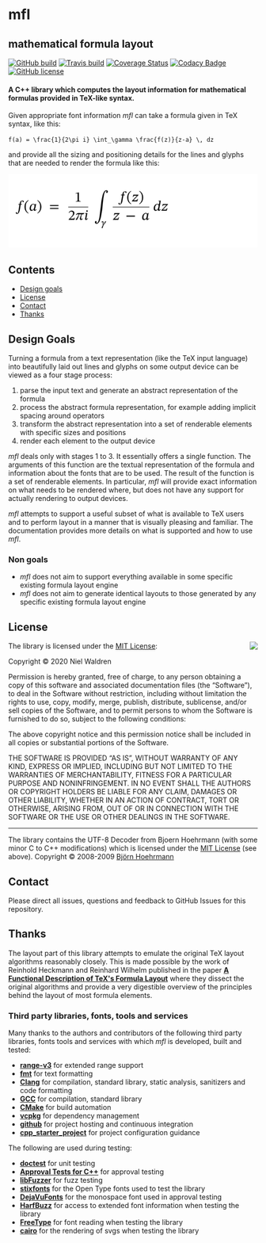 # mfl

## mathematical formula layout

[![GitHub build](https://github.com/cpp-niel/mfl/workflows/continuous-integration/badge.svg)](https://github.com/cpp-niel/mfl/workflows/continuous-integration/badge.svg)
[![Travis build](https://travis-ci.org/cpp-niel/mfl.svg?branch=master)](https://travis-ci.org/cpp-niel/mfl)
[![Coverage Status](https://coveralls.io/repos/github/cpp-niel/mfl/badge.svg?branch=master)](https://coveralls.io/github/cpp-niel/mfl?branch=master)
[![Codacy Badge](https://api.codacy.com/project/badge/Grade/7c69b659287948279110d52066f1d9d5)](https://www.codacy.com/manual/cpp-niel/mfl?utm_source=github.com&amp;utm_medium=referral&amp;utm_content=cpp-niel/mfl&amp;utm_campaign=Badge_Grade)
[![GitHub license](https://img.shields.io/badge/license-MIT-blue.svg)](https://github.com/cpp-niel/mfl/blob/master/LICENSE)

#### A C++ library which computes the layout information for mathematical formulas provided in TeX-like syntax.

Given appropriate font information *mfl* can take a formula given in TeX syntax, like this:

`f(a) = \frac{1}{2\pi i} \int_\gamma \frac{f(z)}{z-a} \, dz`

and provide all the sizing and positioning details for the lines and glyphs that are
needed to render the formula like this:

![](./tests/approval_tests/approved_files/docs.cauchy_integral.approved.svg)

## Contents

-   [Design goals](#design-goals)
-   [License](#license)
-   [Contact](#contact)
-   [Thanks](#thanks)

## Design Goals

Turning a formula from a text representation (like the TeX input language) into beautifully 
laid out lines and glyphs on some output device can be viewed as a four stage process:
1. parse the input text and generate an abstract representation of the formula
2. process the abstract formula representation, for example adding implicit spacing around
operators
3. transform the abstract representation into a set of renderable elements with specific
sizes and positions
4. render each element to the output device

*mfl* deals only with stages 1 to 3. It essentially offers a single function. The arguments
of this function are the textual representation of the formula and information about the
fonts that are to be used. The result of the function is a set of renderable elements. In
particular, *mfl* will provide exact information on what needs to be rendered where, but
does not have any support for actually rendering to output devices.

*mfl* attempts to support a useful subset of what is available to TeX users and to perform
layout in a manner that is visually pleasing and familiar. The documentation provides more
details on what is supported and how to use *mfl*.

### Non goals

-   *mfl* does not aim to support everything available in some specific existing formula 
    layout engine
-   *mfl* does not aim to generate identical layouts to those generated by any specific 
    existing formula layout engine

## License

<img align="right" src="http://opensource.org/trademarks/opensource/OSI-Approved-License-100x137.png">

The library is licensed under the [MIT License](http://opensource.org/licenses/MIT):

Copyright &copy; 2020 Niel Waldren

Permission is hereby granted, free of charge, to any person obtaining a copy of this software 
and associated documentation files (the “Software”), to deal in the Software without 
restriction, including without limitation the rights to use, copy, modify, merge, publish, 
distribute, sublicense, and/or sell copies of the Software, and to permit persons to whom 
the Software is furnished to do so, subject to the following conditions:

The above copyright notice and this permission notice shall be included in all copies or 
substantial portions of the Software.

THE SOFTWARE IS PROVIDED “AS IS”, WITHOUT WARRANTY OF ANY KIND, EXPRESS OR IMPLIED, INCLUDING
BUT NOT LIMITED TO THE WARRANTIES OF MERCHANTABILITY, FITNESS FOR A PARTICULAR PURPOSE AND 
NONINFRINGEMENT. IN NO EVENT SHALL THE AUTHORS OR COPYRIGHT HOLDERS BE LIABLE FOR ANY CLAIM, 
DAMAGES OR OTHER LIABILITY, WHETHER IN AN ACTION OF CONTRACT, TORT OR OTHERWISE, ARISING FROM, 
OUT OF OR IN CONNECTION WITH THE SOFTWARE OR THE USE OR OTHER DEALINGS IN THE SOFTWARE.

* * *

The library contains the UTF-8 Decoder from Bjoern Hoehrmann (with some minor C to C++ modifications)
which is licensed under the [MIT License](http://opensource.org/licenses/MIT) (see above).
Copyright &copy; 2008-2009 [Björn Hoehrmann](http://bjoern.hoehrmann.de/)

## Contact

Please direct all issues, questions and feedback to GitHub Issues for this repository.

## Thanks

The layout part of this library attempts to emulate the original TeX 
layout algorithms reasonably closely. This is made possible by the work of Reinhold Heckmann and 
Reinhard Wilhelm published in the paper [**A Functional Description of TeX's Formula Layout**](https://www.rw.cdl.uni-saarland.de/people/heckmann/private/abstracts/neuform-review.html)
where they dissect the original algorithms and provide a very digestible overview of
the principles behind the layout of most formula elements.

### Third party libraries, fonts, tools and services

Many thanks to the authors and contributors of the following third party libraries, fonts
tools and services with which *mfl* is developed, built and tested:
-   [**range-v3**](https://github.com/ericniebler/range-v3) for extended range support
-   [**fmt**](https://github.com/fmtlib/fmt) for text formatting
-   [**Clang**](https://clang.llvm.org) for compilation, standard library, static analysis, sanitizers and code formatting
-   [**GCC**](https://gcc.gnu.org) for compilation, standard library
-   [**CMake**](https://cmake.org) for build automation
-   [**vcpkg**](https://github.com/Microsoft/vcpkg/) for dependency management
-   [**github**](https://github.com) for project hosting and continuous integration
-   [**cpp_starter_project**](https://github.com/lefticus/cpp_starter_project) for project configuration guidance

The following are used during testing:
-   [**doctest**](https://github.com/onqtam/doctest) for unit testing
-   [**Approval Tests for C++**](https://github.com/approvals/ApprovalTests.cpp) for approval testing
-   [**libFuzzer**](http://llvm.org/docs/LibFuzzer.html) for fuzz testing
-   [**stixfonts**](https://github.com/stipub/stixfonts) for the Open Type fonts used to test the library
-   [**DejaVuFonts**](https://dejavu-fonts.github.io) for the monospace font used in approval testing
-   [**HarfBuzz**](http://harfbuzz.org/) for access to extended font information when testing the library
-   [**FreeType**](https://www.freetype.org) for font reading when testing the library
-   [**cairo**](https://www.cairographics.org) for the rendering of svgs when testing the library

